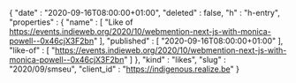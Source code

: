 {
  "date" : "2020-09-16T08:00:00+01:00",
  "deleted" : false,
  "h" : "h-entry",
  "properties" : {
    "name" : [ "Like of https://events.indieweb.org/2020/10/webmention-next-js-with-monica-powell--0x46cjX3F2bn" ],
    "published" : [ "2020-09-16T08:00:00+01:00" ],
    "like-of" : [ "https://events.indieweb.org/2020/10/webmention-next-js-with-monica-powell--0x46cjX3F2bn" ]
  },
  "kind" : "likes",
  "slug" : "2020/09/smseu",
  "client_id" : "https://indigenous.realize.be"
}
